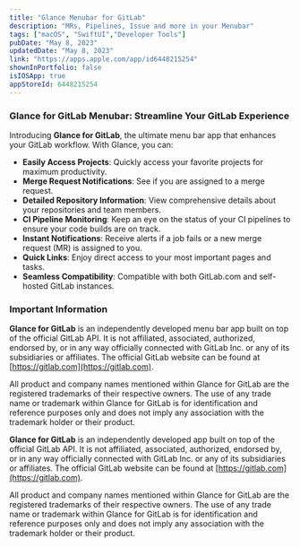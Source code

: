 ```yaml
---
title: "Glance Menubar for GitLab"
description: "MRs, Pipelines, Issue and more in your Menubar"
tags: ["macOS", "SwiftUI","Developer Tools"]
pubDate: "May 8, 2023"
updatedDate: "May 8, 2023"
link: "https://apps.apple.com/app/id6448215254"
shownInPortfolio: false
isIOSApp: true
appStoreId: 6448215254
---
```

### Glance for GitLab Menubar: Streamline Your GitLab Experience

Introducing **Glance for GitLab**, the ultimate menu bar app that enhances your GitLab workflow. With Glance, you can:

- **Easily Access Projects**: Quickly access your favorite projects for maximum productivity.
- **Merge Request Notifications**: See if you are assigned to a merge request.
- **Detailed Repository Information**: View comprehensive details about your repositories and team members.
- **CI Pipeline Monitoring**: Keep an eye on the status of your CI pipelines to ensure your code builds are on track.
- **Instant Notifications**: Receive alerts if a job fails or a new merge request (MR) is assigned to you.
- **Quick Links**: Enjoy direct access to your most important pages and tasks.
- **Seamless Compatibility**: Compatible with both GitLab.com and self-hosted GitLab instances.

### Important Information

**Glance for GitLab** is an independently developed menu bar app built on top of the official GitLab API. It is not affiliated, associated, authorized, endorsed by, or in any way officially connected with GitLab Inc. or any of its subsidiaries or affiliates. The official GitLab website can be found at [https://gitlab.com](https://gitlab.com).

All product and company names mentioned within Glance for GitLab are the registered trademarks of their respective owners. The use of any trade name or trademark within Glance for GitLab is for identification and reference purposes only and does not imply any association with the trademark holder or their product.

**Glance for GitLab** is an independently developed app built on top of the official GitLab API. It is not affiliated, associated, authorized, endorsed by, or in any way officially connected with GitLab Inc. or any of its subsidiaries or affiliates. The official GitLab website can be found at [https://gitlab.com](https://gitlab.com).

All product and company names mentioned within Glance for GitLab are the registered trademarks of their respective owners. The use of any trade name or trademark within Glance for GitLab is for identification and reference purposes only and does not imply any association with the trademark holder or their product.